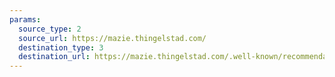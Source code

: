 ```yaml
---
params:
  source_type: 2
  source_url: https://mazie.thingelstad.com/
  destination_type: 3
  destination_url: https://mazie.thingelstad.com/.well-known/recommendations.opml
---
```

